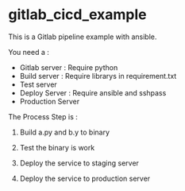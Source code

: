 # gitlab_cicd_example

This is a Gitlab pipeline example with ansible.


You need a :
  - Gitlab server : Require python   
  - Build server  : Require librarys in requirement.txt
  - Test server
  - Deploy Server : Require ansible and sshpass
  - Production Server



The Process Step is :
1. Build a.py and b.y to binary

2. Test the binary is work

3. Deploy the service to staging server

4. Deploy the service to production server
